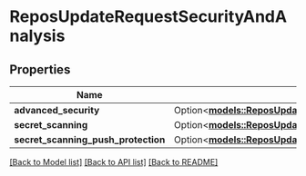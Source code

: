 # ReposUpdateRequestSecurityAndAnalysis

## Properties

Name | Type | Description | Notes
------------ | ------------- | ------------- | -------------
**advanced_security** | Option<[**models::ReposUpdateRequestSecurityAndAnalysisAdvancedSecurity**](repos_update_request_security_and_analysis_advanced_security.md)> |  | [optional]
**secret_scanning** | Option<[**models::ReposUpdateRequestSecurityAndAnalysisSecretScanning**](repos_update_request_security_and_analysis_secret_scanning.md)> |  | [optional]
**secret_scanning_push_protection** | Option<[**models::ReposUpdateRequestSecurityAndAnalysisSecretScanningPushProtection**](repos_update_request_security_and_analysis_secret_scanning_push_protection.md)> |  | [optional]

[[Back to Model list]](../README.md#documentation-for-models) [[Back to API list]](../README.md#documentation-for-api-endpoints) [[Back to README]](../README.md)


